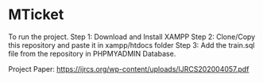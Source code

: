 # MTicket
To run the project.
Step 1: Download and Install XAMPP
Step 2: Clone/Copy this repository and paste it in xampp/htdocs folder
Step 3: Add the train.sql file from the repository in PHPMYADMIN Database.

Project Paper: https://ijrcs.org/wp-content/uploads/IJRCS202004057.pdf
